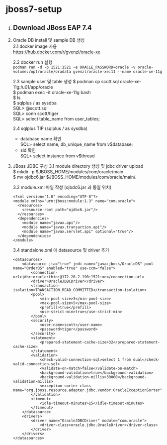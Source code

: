 # jboss7-setup  

1. Download JBoss EAP 7.4  
   - 


2. Oracle DB install 및 sample DB 생성  
    2.1  docker image 사용  
    https://hub.docker.com/r/gvenzl/oracle-xe
    
    2.2  docker run 실행  
    `podman run -d -p 1521:1521 -e ORACLE_PASSWORD=oracle -v oracle-volume:/opt/oracle/oradata gvenzl/oracle-xe:11 --name oracle-xe-11g`
    
    2.3 sample user 및 table 생성
    $ podman cp scott.sql  oracle-xe-11g:/u01/app/oracle  
    $ podman exec -it oracle-xe-11g bash  
    $ ls  
    $ sqlplus / as sysdba  
    SQL> @scott.sql  
    SQL> conn scott/tiger  
    SQL> select table_name from user_tables;  

    2.4 sqlplus TIP (sqlplus / as sysdba)  
    - database name 확인  
      SQL> select name, db_unique_name from v$database;  
    - sid 확인  
      SQL> select instance from v$thread


3. JBoss JDBC 구성
    3.1 module directory 생성 및  jdbc driver upload  
    $ mkdir -p $JBOSS_HOME/modules/com/oracle/main  
    $ mv ojdbc6.jar $JBOSS_HOME/modules/com/oracle/main/.  
    
    3.2 module.xml 파일 작성 (ojbdc6.jar 과 동일 위치)
    ```
    <?xml version="1.0" encoding="UTF-8"?>  
    <module xmlns="urn:jboss:module:1.3" name="com.oracle">  
      <resources>  
        <resource-root path="ojdbc6.jar"/>  
      </resources>
      <dependencies>
        <module name="javax.api"/>
        <module name="javax.transaction.api"/>
        <module name="javax.servlet.api" optional="true"/>
      </dependencies>
    </module>
    ```
    3.4 standalone.xml 에 datasource 및 driver  추가  
    ```
    <datasources>
        <datasource jta="true" jndi-name="java:jboss/OracleDS" pool-name="OrderDS" enabled="true" use-ccm="false">
            <connection-url>jdbc:oracle:thin:@172.20.2.190:1521:xe</connection-url>
            <driver>OracleJDBCDriver</driver>
            <transaction-isolation>TRANSACTION_READ_COMMITTED</transaction-isolation>
            <pool>
                <min-pool-size>3</min-pool-size>
                <max-pool-size>5</max-pool-size>
                <prefill>true</prefill>
                <use-strict-min>true</use-strict-min>
            </pool>
            <security>
                <user-name>scott</user-name>
                <password>tiger</password>
            </security>
            <statement>
                <prepared-statement-cache-size>32</prepared-statement-cache-size>
            </statement>
            <validation>
                <check-valid-connection-sql>select 1 from dual</check-valid-connection-sql>
                <validate-on-match>false</validate-on-match>
                <background-validation>true</background-validation>
                <background-validation-millis>30000</background-validation-millis>
                <exception-sorter class-name="org.jboss.resource.adapter.jdbc.vendor.OracleExceptionSorter"/>
            </validation>
            <timeout>
                <idle-timeout-minutes>15</idle-timeout-minutes>
            </timeout>
        </datasource>
        <drivers>
            <driver name="OracleJDBCDriver" module="com.oracle">
                <driver-class>oracle.jdbc.OracleDriver</driver-class>
            </driver>
        </drivers>
    </datasources>
    ```

